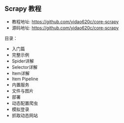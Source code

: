 
## Scrapy 教程


* 教程地址:  <https://github.com/yidao620c/core-scrapy>
* 源码地址:  <https://github.com/yidao620c/core-scrapy>

目录：

- 入门篇
- 完整示例
- Spider详解
- Selector详解
- Item详解
- Item Pipeline
- 内置服务
- 文件与图片
- 部署
- 动态配置爬虫
- 模拟登录
- 抓取动态网站



